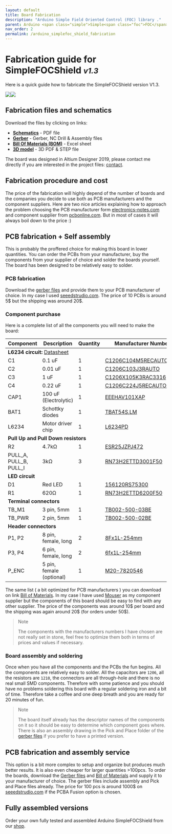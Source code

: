 ```yaml
---
layout: default
title: Board Fabrication
description: "Arduino Simple Field Oriented Control (FOC) library ."
parent: Arduino <span class="simple">Simple<span class="foc">FOC</span>Shield</span>
nav_order: 2
permalink: /arduino_simplefoc_shield_fabrication
---
```

# Fabrication guide for <span class="simple">Simple<span class="foc">FOC</span>Shield</span> <small><i>v1.3</i></small> 
Here is a quick guide how to fabricate the <span class="simple">Simple<span class="foc">FOC</span>Shield</span> version V1.3. 


<p><img src="extras/Images/shield_top_v13.png" class="img300 img_half"><img src="extras/Images/shield_v13.png" class="img300 img_half"></p>

## Fabrication files and schematics
Download the files by clicking on links:
- <b><a class="docs_link" href="extras/fabrication/schematic.pdf"  download="simple_foc_shield_schematic"><i class="fa fa-file"></i> Schematics</a></b> - PDF file
- <b><a class="docs_link" href="extras/fabrication/Gerber.zip"  download="simple_foc_shield_fabrication"><i class="fa fa-file"></i> Gerber</a></b> - Gerber, NC Drill & Assembly files
- <b><a class="docs_link" href="extras/fabrication/BOM.xlsx"  download="simple_foc_shield_BOM"><i class="fa fa-file"></i> Bill Of Materials (BOM)</a></b> - Excel sheet
- <b><a class="docs_link" href="extras/fabrication/3d_model.zip" download="simple_foc_shield_3Dmodel"><i class="fa fa-file"></i> 3D model</a></b> -  3D PDF & STEP file

The board was designed in Altium Designer 2019, please contact me directly if you are interested in the project files: [contact](https://simplefoc.com/contact).

## Fabrication procedure and cost
The price of the fabrication will highly depend of the number of boards and the companies you decide to use both as PCB manufacturers and the component suppliers. Here are two nice articles explaining how to approach the problem choosing the PCB manufacturer form [electronics-notes.com](https://www.electronics-notes.com/articles/constructional_techniques/printed-circuit-board-pcb/how-to-choose-right-best-pcb-manufacturer.php) and component supplier from [pcbonline.com](https://www.pcbonline.com/blog/How_to_Choose_a_PCB_Component_Supplier_165.html). 
But in most of cases it will always boil down to the price :)

## PCB fabrication + Self assembly
This is probably the proffered choice for making this board in lower quantities. You can order the PCBs from your manufacturer, buy the components from your supplier of choice and solder the boards yourself. The board has been designed to be relatively easy to solder.
### PCB fabrication
Download the [<i class="fa fa-file"></i> gerber files](extras/fabrication/Gerber.zip) and provide them to your PCB manufacturer of choice. In my case I used [seeedstrudio.com](https://www.seeedstudio.com/). The price of 10 PCBs is around 5\$ but the shipping was around 20\$. 
### Component purchase
Here is a complete list of all the components you will need to make the board:
<table>
      <thead>
         <tr>
            <th>Component</th>
            <th>Description</th>
            <th>Quantity</th>
            <th>Manufacturer Number</th>
         </tr>
      </thead>
      <tbody>
         <tr>
            <td colspan="4"><b>L6234 circuit:</b> <a href="https://www.st.com/resource/en/datasheet/l6234.pdf"><i class="fa fa-file"></i> Datasheet</a></td>
         </tr>
         <tr>
            <td>C1</td>
            <td>0.1 uF</td>
            <td>1</td>
            <td><a href="https://www.mouser.fr/ProductDetail/KEMET/C1206C104M5RECAUTO?qs=MLItCLRbWswBKiY20DF1SA%3D%3D">C1206C104M5RECAUTO</a></td>
         </tr>
         <tr>
            <td>C2</td>
            <td>0.01 uF</td>
            <td>1</td>
            <td><a href="https://www.mouser.fr/ProductDetail/KEMET/C1206C103J3RACAUTO?qs=%2Fha2pyFaduhAFP6oO4LLeYMkrC9QNia0EjiZTqcgzLScln%252BPiND5Ww%3D%3D">C1206C103J3RAUTO</a></td>
         </tr>
         <tr>
            <td>C3</td>
            <td>1 uF</td>
            <td>1</td>
            <td><a href="https://www.mouser.fr/ProductDetail/KEMET/C1206X105K3RAC3316?qs=%2Fha2pyFaduilEz%252BiJtRzoz0gb0S3v4m%252B2vm5WoIZPYxGhbTceT8iyu5uY%252BnsPWGD">C1206X105K3RAC3316</a></td>
         </tr>
         <tr>
            <td>C4</td>
            <td>0.22 uF</td>
            <td>1</td>
            <td><a href="https://www.mouser.fr/ProductDetail/KEMET/C1206C224J5RECAUTO7210?qs=%2Fha2pyFaduiFNVbEFQqG8g760vwSal6p%252BrMckdrZBQmtOlARWq3l2WWJv5HhNnqv">C1206C224J5RECAUTO7210</a></td>
         </tr>
         <tr>
            <td>CAP1</td>
            <td>100 uF (Electrolytic)</td>
            <td>1</td>
            <td><a href="https://www.mouser.fr/ProductDetail/Panasonic/EEE-HAV101XAP?qs=%2Fha2pyFadujAo14cOabh4%2FHGWJclSBJVoXpO6qVRwLQTQ6LscWsHQA%3D%3D">EEEHAV101XAP</a></td>
         </tr>
         <tr>
            <td>BAT1</td>
            <td>Schottky diodes</td>
            <td>1</td>
            <td><a href="https://www.mouser.fr/ProductDetail/Toshiba/TBAT54SLM?qs=kdd6aVn74hyQL5%252Beb9w%252BHw%3D%3D">TBAT54S,LM</a></td>
         </tr>
         <tr>
            <td>L6234</td>
            <td>Motor driver chip</td>
            <td>1</td>
            <td><a href="https://www.mouser.fr/ProductDetail/STMicroelectronics/L6234PD?qs=lgHKUCmDFtgFRXXnpwFpNg%3D%3D">L6234PD</a></td>
         </tr>
         <tr>
            <td colspan="4"><b>Pull Up and Pull Down resistors</b></td>
         </tr>
         <tr>
            <td>R2</td>
            <td>4.7kΩ </td>
            <td>1</td>
            <td><a href="https://www.mouser.fr/ProductDetail/ROHM-Semiconductor/ESR25JZPJ472?qs=%2Fha2pyFaduiNPgWUgQ0Hs1BOCX7K5MmJP8E%2FEN8DWz4unDUnCffhlg%3D%3D">ESR25JZPJ472</a></td>
         </tr>
         <tr>
            <td>PULL_A, PULL_B, PULL_I</td>
            <td>3kΩ </td>
            <td>3</td>
            <td><a href="https://www.mouser.fr/ProductDetail/KOA-Speer/RN73H2ETTD3001F50?qs=%2Fha2pyFadugz1PN4m8q5QBmmNYUlMOzQI3k%2FT%252B8vFrn5l%2FvB8B97FQ%3D%3D">RN73H2ETTD3001F50</a></td>
         </tr>
         <tr>
            <td colspan="4"><b>LED circuit</b></td>
         </tr>
         <tr>
            <td>D1</td>
            <td>Red LED</td>
            <td>1</td>
            <td><a href="https://www.mouser.fr/ProductDetail/Wurth-Elektronik/156120RS75300?qs=%2Fha2pyFaduhtSsTKzZu8BG2kEWNH5l3iOIVGi20HkjmxMeBY4VpJSw%3D%3D">156120RS75300</a></td>
         </tr>
         <tr>
            <td>R1</td>
            <td>620Ω </td>
            <td>1</td>
            <td><a href="https://www.mouser.fr/ProductDetail/KOA-Speer/RN73H2ETTD6200F50?qs=%2Fha2pyFadugz1PN4m8q5QKhCzpicGijTcn6N2kk6lgXhcYi6JSLlrg%3D%3D">RN73H2ETTD6200F50</a></td>
         </tr>
         <tr>
            <td colspan="4"><b>Terminal connectors</b></td>
         </tr>
         <tr>
            <td>TB_M1</td>
            <td>3 pin, 5mm</td>
            <td>1</td>
            <td><a href="https://www.mouser.fr/ProductDetail/CUI-Devices/TB002-500-03BE?qs=%2Fha2pyFadujMo%2F8XIx7GL3VaKbn4rpnI4huWO6RUre2577fclJuWwA%3D%3D">TB002-500-03BE</a></td>
         </tr>
         <tr>
            <td>TB_PWR</td>
            <td>2 pin, 5mm</td>
            <td>1</td>
            <td><a href="https://www.mouser.fr/ProductDetail/CUI-Devices/TB002-500-02BE?qs=%2Fha2pyFadujMo%2F8XIx7GL%2F8B4TM%252BUPJvcyODkgPPYDPGTjOBZNS5pw%3D%3D">TB002-500-02BE</a></td>
         </tr>
         <tr>
            <td colspan="4"><b>Header connectors</b></td>
         </tr>
         <tr>
            <td>P1, P2</td>
            <td>8 pin, female, long</td>
            <td>2</td>
            <td><a href="https://www.mouser.fr/ProductDetail/Gravitech/8Fx1L-254mm?qs=%2Fha2pyFadujNGEsjmj9tsKYM7DMzDUG03Nuh%252BJn0L5J03UBxUdR5%2Fg%3D%3D">8Fx1L-254mm</a></td>
         </tr>
         <tr>
            <td>P3, P4</td>
            <td>6  pin, female, long</td>
            <td>2</td>
            <td><a href="https://www.mouser.fr/ProductDetail/Gravitech/6fx1L-254mm?qs=%2Fha2pyFadugTMKIzmATdF3ycHTdv4fz%2FLeD9aI6nqeEU9o9FRZ5XDw%3D%3D">6fx1L-254mm</a></td>
         </tr>
         <tr>
            <td>P_ENC</td>
            <td> 5 pin, female (optional)</td>
            <td>1</td>
            <td><a href="https://www.mouser.fr/ProductDetail/Harwin/M20-7820546?qs=%2Fha2pyFadugtrXAP1jF9Hrjztx%252BPUuoQTv0kI4CNQRmGYC0vOXFQJA%3D%3D">M20-7820546</a></td>
         </tr>
      </tbody>
   </table>

The same list ( a bit optimized for PCB manufacturers ) you can download on link [<i class="fa fa-file"></i> Bill of Materials](extras/fabrication/BOM.xlsx). In my case I have used [Mouser](https://www.mouser.com/) as my component supplier but the components of this board should be easy to find with any other supplier. The price of the components was around 10\$ per board and the shipping was again around 20\$ (for orders under 50\$).    
<blockquote class="warning"> <p class="heading">Note</p>
The components with the manufacturers numbers I have chosen are not really set in stone, feel free to optimize them both in terms of prices and values if necessary. </blockquote>

### Board assembly and soldering
Once when you have all the components and the PCBs the fun begins. All the components are relatively easy to solder. All the capacitors are `1206`, all the resistors are `1210`, the connectors are all through-hole and there is no real small SMD components. Therefore with some patience and you should have no problems soldering this board with a regular soldering iron and a bit of time. Therefore take a coffee and one deep breath and you are ready for 20 minutes of fun.

<blockquote class="info"> <p class="heading">Note</p>
The board itself already has the descriptor names of the components on it so it should be easy to determine which component goes where. There is also an assembly drawing in the Pick and Place folder of the <a href="extras/fabrication/Gerber.zip"><i class="fa fa-file"></i> gerber files</a> if you prefer to have a printed version. 
</blockquote>


## PCB fabrication and assembly service
This option is a bit more complex to setup and organize but produces much better results. It is also even cheaper for larger quantities >100pcs.
To order the boards, download the [<i class="fa fa-file"></i> Gerber files](extras/fabrication/Gerber.zip) and [<i class="fa fa-file"></i> Bill of Materials](extras/fabrication/BOM.xlsx) and supply it to your manufacturer of choice. The gerber files include assembly and Pick and Place files already. 
The price for 100 pcs is around 1000$ on [seeedstrudio.com](https://www.seeedstudio.com/) if the PCBA Fusion option is chosen.

   

## Fully assembled versions
Order your own fully tested and assembled Arduino <span class="simple">Simple<span class="foc">FOC</span>Shield</span>  from our [shop](https://simplefoc.com/simplefoc_shield_product).


